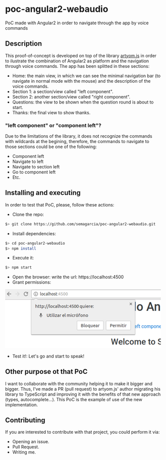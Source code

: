 # poc-angular2-webaudio
PoC made with Angular2 in order to navigate through the app by voice commands

## Description
This proof-of-concept is developed on top of the library [artyom.js](https://github.com/asdf) in order to ilustrate the
combination of Angular2 as platform and the navigation through voice commands. The app has been splitted in these sections:
- Home: the main view, in which we can see the minimal navigation bar (to navigate in normal mode with the mouse) and the
    description of the voice commands.
- Section 1: a section/view called "left component".
- Section 2: another section/view called "right component".
- Questions: the view to be shown when the question round is about to start.
- Thanks: the final view to show thanks.

### "left component" or "component left"?
Due to the limitations of the library, it does not recognize the commands with wildcards at the begining, therefore, the
commands to navigate to those sections could be one of the following:
- Component left
- Navigate to left
- Navigate to section left
- Go to component left
- Etc. 

## Installing and executing
In order to test that PoC, please, follow these actions:
- Clone the repo:
```bash
$> git clone https://github.com/semagarcia/poc-angular2-webaudio.git
```
- Install dependencies:
```bash
$> cd poc-angular2-webaudio
$> npm install
```
- Execute it:
```bash
$> npm start
```
- Open the browser: write the url: https://localhost:4500
- Grant permissions:

![GrantPermissions](https://github.com/semagarcia/poc-angular2-webaudio/raw/master/screenshot/grant-permissions.png "Grant permissions")

- Test it!: Let's go and start to speak!

## Other purpose ot that PoC
I want to collaborate with the community helping it to make it bigger and bigger. Thus, I've made a PR (pull request) to
artyom.js' author migrating his library to TypeScript and improving it with the benefits of that new approach (types, autocomplete...).
This PoC is the example of use of the new implementation.

## Contributing
If you are interested to contribute with that project, you could perform it via:
- Opening an issue.
- Pull Request.
- Writing me.